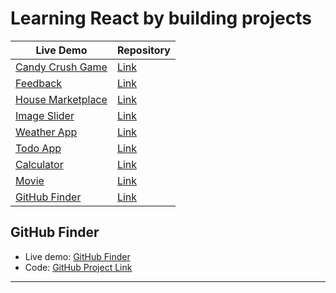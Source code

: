 # Learning React by building projects

<table>
    <thead>
        <tr>
            <th>Live Demo</th>
            <th>Repository </th>
        </tr>
    </thead>
    <tbody>
        <tr>
            <td>
                <a 
                href="https://candy-crush-6fb84b.netlify.app/"
                target="_blank"
                >
                Candy Crush Game
                </a>
            </td>
            <td>
                <a 
                href="https://github.com/VentsiGeorgiev/react-applications/tree/main/candy-crush"
                target="_blank"
                >
                Link
                </a>
            </td>
        </tr>
        <tr>
            <td>
                <a 
                href="https://feedback-d8a792.netlify.app/"
                target="_blank"
                >
                Feedback
                </a>
            </td>
            <td>
                <a 
                href="https://github.com/VentsiGeorgiev/React-apps/tree/main/feedback"
                target="_blank"
                >
                Link
                </a>
            </td>
        </tr>
        <tr>
            <td>
                <a 
                href="https://house-marketplace-e9fbe3.netlify.app/"
                target="_blank"
                >
                House Marketplace
                </a>
            </td>
            <td>
                <a 
                href="https://github.com/VentsiGeorgiev/React-apps/tree/main/house-marketplace"
                target="_blank"
                >
                Link
                </a>
            </td>
        </tr>
        <tr>
            <td>
                <a 
                href="https://image-slider-570335.netlify.app/"
                target="_blank"
                >
                Image Slider
                </a>
            </td>
            <td>
                <a 
                href="https://github.com/VentsiGeorgiev/React-apps/tree/main/image-slider"
                target="_blank"
                >
                Link
                </a>
            </td>
        </tr>
        <tr>
            <td>
                <a 
                href="https://weather-app-014bc9.netlify.app/"
                target="_blank"
                >
                Weather App
                </a>
            </td>
            <td>
                <a 
                href="https://github.com/VentsiGeorgiev/React-apps/tree/main/weather-app"
                target="_blank"
                >
                Link
                </a>
            </td>
        </tr>
        <tr>
            <td>
                <a 
                href="https://todo-app-f0b904.netlify.app/"
                target="_blank"
                >
                Todo App
                </a>
            </td>
            <td>
                <a 
                href="https://github.com/VentsiGeorgiev/React-apps/tree/main/todo-app"
                target="_blank"
                >
                Link
                </a>
            </td>
        </tr>
        <tr>
            <td>
                <a 
                href="https://calculator-a50081.netlify.app/"
                target="_blank"
                >
                Calculator
                </a>
            </td>
            <td>
                <a 
                href="https://github.com/VentsiGeorgiev/React-apps/tree/main/calculator"
                target="_blank"
                >
                Link
                </a>
            </td>
        </tr>
        <tr>
            <td>
                <a 
                href="https://github.com/VentsiGeorgiev/React-apps/tree/main/movie-app"
                target="_blank"
                >
                Movie
                </a>
            </td>
            <td>
                <a 
                href="https://github.com/VentsiGeorgiev/React-apps/tree/main/movie-app"
                target="_blank"
                >
                Link
                </a>
            </td>
        </tr>
        <tr>
            <td>
                <a 
                href="https://github-finder-503333.netlify.app/"
                target="_blank"
                >
                GitHub Finder
                </a>
            </td>
            <td>
                <a 
                href="https://github.com/VentsiGeorgiev/React-apps/tree/main/github-finder"
                target="_blank"
                >
                Link
                </a>
            </td>
        </tr>
    </tbody>
</table>

## GitHub Finder

-   Live demo: [GitHub Finder](https://github-finder-ec1b1b.netlify.app/)
-   Code: [GitHub Project Link](https://github.com/VentsiGeorgiev/React-apps/tree/main/github-finder)

---
